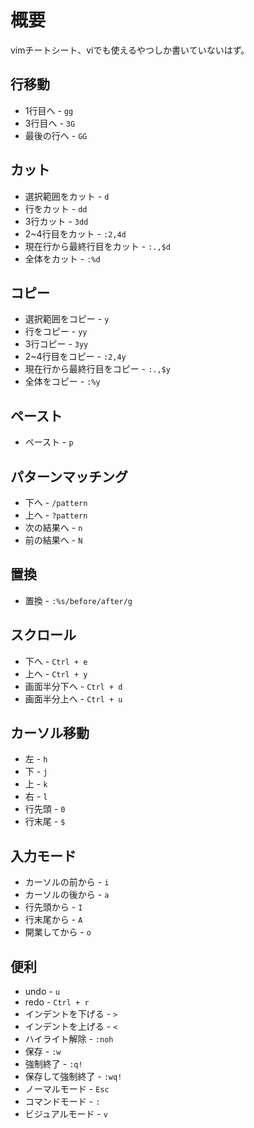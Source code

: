 # 概要
vimチートシート、viでも使えるやつしか書いていないはず。<br>

## 行移動
* 1行目へ - `gg`
* 3行目へ - `3G`
* 最後の行へ - `GG`

## カット
* 選択範囲をカット - `d`
* 行をカット - `dd`
* 3行カット - `3dd`
* 2~4行目をカット - `:2,4d`
* 現在行から最終行目をカット - `:.,$d`
* 全体をカット - `:%d`

## コピー
* 選択範囲をコピー - `y`
* 行をコピー - `yy`
* 3行コピー - `3yy`
* 2~4行目をコピー - `:2,4y`
* 現在行から最終行目をコピー - `:.,$y`
* 全体をコピー - `:%y`

## ペースト
* ペースト - `p`

## パターンマッチング
* 下へ - `/pattern`
* 上へ - `?pattern`
* 次の結果へ - `n`
* 前の結果へ - `N`

## 置換
* 置換 - `:%s/before/after/g`

## スクロール
* 下へ - `Ctrl + e`
* 上へ - `Ctrl + y`
* 画面半分下へ - `Ctrl + d`
* 画面半分上へ - `Ctrl + u`

## カーソル移動
* 左 - `h` 
* 下 - `j`
* 上 - `k`
* 右 - `l`
* 行先頭 - `0`
* 行末尾 - `$`

## 入力モード
* カーソルの前から - `i`
* カーソルの後から - `a`
* 行先頭から - `I`
* 行末尾から - `A`
* 開業してから - `o`

## 便利
* undo - `u`
* redo - `Ctrl + r`
* インデントを下げる - `>`
* インデントを上げる - `<`
* ハイライト解除 - `:noh`
* 保存 - `:w`
* 強制終了 - `:q!`
* 保存して強制終了 - `:wq!`
* ノーマルモード - `Esc`
* コマンドモード - `:`
* ビジュアルモード - `v`